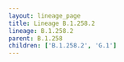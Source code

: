 ```yaml
---
layout: lineage_page
title: Lineage B.1.258.2
lineage: B.1.258.2
parent: B.1.258
children: ['B.1.258.2', 'G.1']
---
```

